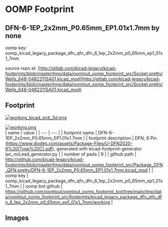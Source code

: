 # OOMP Footprint  
## DFN-6-1EP_2x2mm_P0.65mm_EP1.01x1.7mm  by none  
  
oomp key: oomp_kicad_legacy_package_dfn_qfn_dfn_6_1ep_2x2mm_p0_65mm_ep1_01x1_7mm  
  
source repo at: [http://gitlab.com/kicad-legacy/kicad-footprints/blob/master/tmp/data/oomlout_oomp_footprint_src/Socket.pretty/Wells_648-0482211SA01.kicad_mod](http://gitlab.com/kicad-legacy/kicad-footprints/blob/master/tmp/data/oomlout_oomp_footprint_src/Socket.pretty/Wells_648-0482211SA01.kicad_mod)  
## Footprint  
  
[![working_kicad_pcb_3d.png](working_kicad_pcb_3d_600.png)](working_kicad_pcb_3d.png)  
  
[![working.png](working_600.png)](working.png)  
| name | value | 
| --- | --- | 
| footprint name | DFN-6-1EP_2x2mm_P0.65mm_EP1.01x1.7mm | 
| footprint description | DFN, 6 Pin (https://www.diodes.com/assets/Package-Files/U-DFN2020-6%20(Type%20C).pdf), generated with kicad-footprint-generator ipc_noLead_generator.py | 
| number of pads | 9 | 
| github path | http://github.com/kicad-legacy/kicad-footprints/blob/master/tmp/data/oomlout_oomp_footprint_src/Package_DFN_QFN.pretty/DFN-6-1EP_2x2mm_P0.65mm_EP1.01x1.7mm.kicad_mod | 
| oomp key | oomp_kicad_legacy_package_dfn_qfn_dfn_6_1ep_2x2mm_p0_65mm_ep1_01x1_7mm | 
| oomp bot github | https://github.com/oomlout/oomlout_oomp_footprint_bot/tree/main/tmp/data/oomlout_oomp_footprint_src/footprints/kicad_legacy_package_dfn_qfn_dfn_6_1ep_2x2mm_p0_65mm_ep1_01x1_7mm/working | 
## Images  
